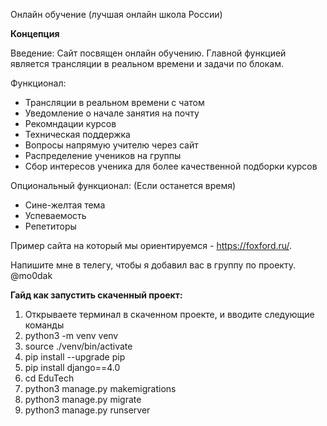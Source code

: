 Онлайн обучение (лучшая онлайн школа России)

**Концепция**

Введение:
Сайт посвящен онлайн обучению. Главной функцией является трансляции в реальном времени и задачи по блокам.

Функционал:

- Трансляции в реальном времени с чатом
- Уведомление о начале занятия на почту
- Рекомндации курсов
- Техническая поддержка 
- Вопросы напрямую учителю через сайт
- Распределение учеников на группы
- Сбор интересов ученика для более качественной подборки курсов

Опциональный функционал: (Если останется время)


- Сине-желтая тема
- Успеваемость 
- Репетиторы

Пример сайта на который мы ориентируемся - https://foxford.ru/.

Напишите мне в телегу, чтобы я добавил вас в группу по проекту. @mo0dak

**Гайд как запустить скаченный проект:**
1) Открываете терминал в скаченном проекте, и вводите следующие команды
2) python3 -m venv venv
3) source ./venv/bin/activate
4) pip install --upgrade pip
5) pip install django==4.0
6) cd EduTech
7) python3 manage.py makemigrations
8) python3 manage.py migrate
9) python3 manage.py runserver

